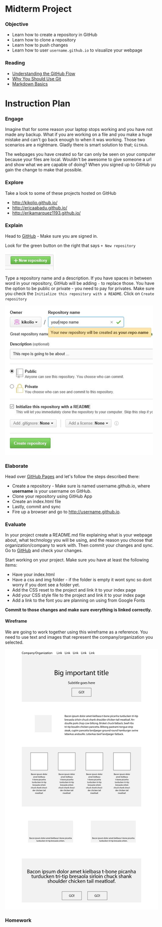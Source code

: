 # Midterm Project

### Objective
* Learn how to create a repository in GitHub
* Learn how to clone a repository
* Learn how to push changes
* Learn how to user `username.github.io` to visualize your webpage

### Reading
* [Understanding the GitHub Flow](https://guides.github.com/introduction/flow/index.html)
* [Why You Should Use Git](http://sixrevisions.com/git/why-you-should-use-git/)
* [Markdown Basics](https://help.github.com/articles/markdown-basics/)

# Instruction Plan

### Engage

Imagine that for some reason your laptop stops working and you have not made any backup. What if you are working on a file 
and you make a huge mistake and can't go back enough to when it was working. Those two scenarios are a nightmare. 
Gladly there is smart solution to that; `GitHub`.

The webpages you have created so far can only be seen on your computer because your files are local. Wouldn't be awesome to
give someone a url and show what we are capable of doing? When you signed up to GitHub yu gain the change to make that
possible.

### Explore

Take a look to some of these projects hosted on GitHub
* http://kikolio.github.io/
* http://ericaabadu.github.io/
* http://erikamarquez1193.github.io/

### Explain

Head to [GitHub](http://www.github.com) - Make sure you are signed in.

Look for the green button on the right that says `+ New repository`

![New Repo](../images/new-repo-btn.jpg)

Type a repository name and a description. If you have spaces in between word in your repository, GitHub will be adding `-` to replace those.
You have the option to be public or private - you need to pay for privates. Make sure you check the `Initialize this repository with a README`. Click on `Create repository`

![New repository](../images/creating-repo.jpg)


### Elaborate

Head over [GitHub Pages](https://pages.github.com/) and let's follow the steps described there:

* Create a repository - Make sure is named username.github.io, where **username** is your username on GitHub.
* Clone your repository using GitHub App
* Create an index.html file
* Lastly, commit and sync
* Fire up a browser and go to http://username.github.io.

### Evaluate

In your project create a README.md file explaining what is your webpage about, what technology you will be using, and the reason you choose that organization/company to work with. Then commit your changes and sync. Go to [GitHub](http://github.com) and check your changes.

Start working on your project. Make sure you have at least the following items:
* Have your index.html
* Have a css and img folder - if the folder is empty it wont sync so dont worry if you dont see a folder yet.
* Add the CSS reset to the project and link it to your index page
* Add your CSS style file to the project and link it to your index page
* Add a link to the font you are planning on using from Google Fonts

**Commit to those changes and make sure everything is linked correctly.**

#### Wireframe

We are going to work together using this wireframe as a reference. You need to use text and images that represent the company/organization you selected.

![Wireframe](../images/wireframe-midterm.jpg)


### Homework
